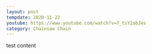 ```yaml
---
layout: post
tempdate: 2020-11-22
youtube: https://www.youtube.com/watch?v=7_tsY2abJes
category: Chainsaw Chain
---
```

test content